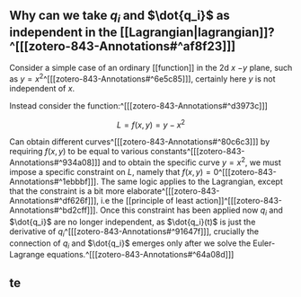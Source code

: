 ## Why can we take $q_i$ and $\dot{q_i}$ as independent in the [[Lagrangian|lagrangian]]?^[[[zotero-843-Annotations#^af8f23]]]

Consider a simple case of an ordinary [[function]] in the 2d  $x$ −$y$ plane, such as $y = x^{2}$^[[[zotero-843-Annotations#^6e5c85]]], certainly here $y$ is not independent of $x$.

Instead consider the function:^[[[zotero-843-Annotations#^d3973c]]]

$$L=f(x,y)=y-x^2$$

Can obtain different curves^[[[zotero-843-Annotations#^80c6c3]]] by requiring  $f(x, y)$ to be equal to various constants^[[[zotero-843-Annotations#^934a08]]] and to obtain the specific curve $y = x^2$, we must impose a specific constraint on $L$, namely that $f (x, y) =0$^[[[zotero-843-Annotations#^1ebbbf]]]. The same logic applies to the Lagrangian, except that the constraint is a bit more elaborate^[[[zotero-843-Annotations#^df626f]]], i.e the [[principle of least action]]^[[[zotero-843-Annotations#^bd2cff]]]. Once this constraint has been applied now $q_i$ and $\dot{q_i}$ are no longer independent, as $\dot{q_i}(t)$ is just the derivative of $q_i$^[[[zotero-843-Annotations#^91647f]]], crucially the connection of $q_i$ and $\dot{q_i}$ emerges only after we solve the Euler-Lagrange equations.^[[[zotero-843-Annotations#^64a08d]]]

## te